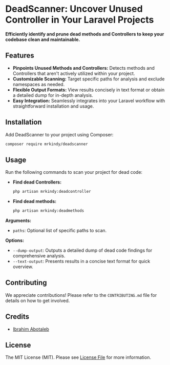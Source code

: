
# DeadScanner: Uncover Unused Controller in Your Laravel Projects

**Efficiently identify and prune dead methods and Controllers to keep your codebase clean and maintainable.**

## Features

-   **Pinpoints Unused Methods and Controllers:**  Detects methods and Controllers that aren't actively utilized within your project.
-   **Customizable Scanning:**  Target specific paths for analysis and exclude namespaces as needed.
-   **Flexible Output Formats:**  View results concisely in text format or obtain a detailed dump for in-depth analysis.
-   **Easy Integration:**  Seamlessly integrates into your Laravel workflow with straightforward installation and usage.

## Installation

Add DeadScanner to your project using Composer:

``` bash
composer require mrkindy/deadscanner
```
## Usage

Run the following commands to scan your project for dead code:

-   **Find dead Controllers:**
        
    ``` bash
    php artisan mrkindy:deadcontroller
    ```
    
-   **Find dead methods:**
        
    ``` bash
    php artisan mrkindy:deadmethods
    ```
    
**Arguments:**

-   `paths`: Optional list of specific paths to scan.

**Options:**

-   `--dump-output`: Outputs a detailed dump of dead code findings for comprehensive analysis.
-   `--text-output`: Presents results in a concise text format for quick overview.

## Contributing

We appreciate contributions! Please refer to the `CONTRIBUTING.md` file for details on how to get involved.

## Credits

- [Ibrahim Abotaleb](https://github.com/mrkindy)

## License

The MIT License (MIT). Please see [License File](LICENSE) for more information.